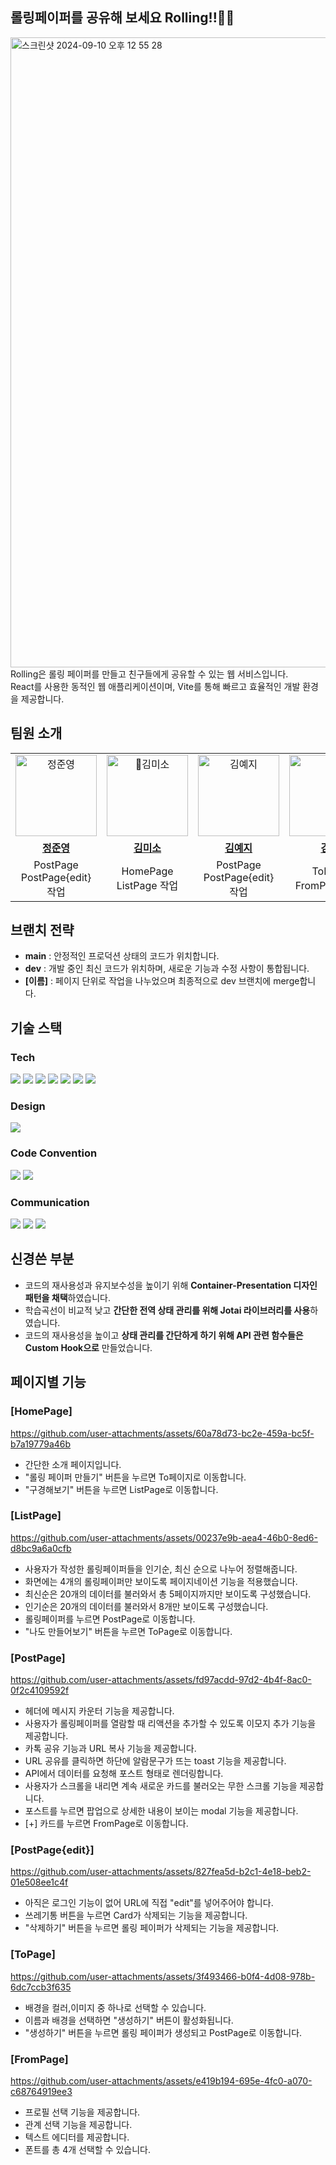 ## 롤링페이퍼를 공유해 보세요 Rolling!!🎉🎉
<img width="1008" alt="스크린샷 2024-09-10 오후 12 55 28" src="https://github.com/user-attachments/assets/4b6d0452-5757-428b-8ab8-6ae236e721d5">
Rolling은 롤링 페이퍼를 만들고 친구들에게 공유할 수 있는 웹 서비스입니다.</br>
React를 사용한 동적인 웹 애플리케이션이며, Vite를 통해 빠르고 효율적인 개발 환경을 제공합니다.

## 팀원 소개

<table>
 <tr>
    <td align="center"><a href="https://github.com/junjeeong" target="_blank"><img src="https://avatars.githubusercontent.com/u/81373171?v=4" width="130px;" alt="정준영"></a></td>
    <td align="center"><a href="https://github.com/kim-miso" target="_blank"> <img src="https://avatars.githubusercontent.com/u/140625982?v=4" width="130px"alt="김미소"></a></td>
    <td align="center"><a href="https://github.com/yyezzzy" target="_blank"><img src="https://avatars.githubusercontent.com/u/128662353?v=4" width="130px;" alt="김예지"></a></td>
   <td align="center"><a href="https://github.com/cccwon2" target="_blank"> <img src="https://avatars.githubusercontent.com/u/10387266?v=4" width="130px;" alt="김원"></a></td>
  </tr>
  <tr>
    <td align="center"><a href="https://github.com/junjeeong"><b>정준영</b></a></td>
    <td align="center"><a href="https://github.com/kim-miso"><b>김미소</b></a></td>
    <td align="center"><a href="https://github.com/yyezzzy"><b>김예지</b></a></td>
    <td align="center"><a href="https://github.com/cccwon2"><b>김원</b></a></td>
  </tr>
  <tr>
    <td align="center">PostPage</br> PostPage{edit} 작업</td>
    <td align="center">HomePage</br> ListPage 작업</td>
    <td align="center">PostPage</br> PostPage{edit} 작업</td>
    <td align="center">ToPage</br> FromPage 작업</td>
  </tr>
</table>

## 브랜치 전략
- **main** : 안정적인 프로덕션 상태의 코드가 위치합니다.
- **dev** : 개발 중인 최신 코드가 위치하며, 새로운 기능과 수정 사항이 통합됩니다.
- **[이름]** : 페이지 단위로 작업을 나누었으며 최종적으로 dev 브랜치에 merge합니다.

## 기술 스택

### Tech
<img src="https://img.shields.io/badge/html5-E34F26?style=for-the-badge&logo=html5&logoColor=white"> <img src="https://img.shields.io/badge/css-1572B6?style=for-the-badge&logo=css3&logoColor=white"> <img src="https://img.shields.io/badge/javascript-F7DF1E?style=for-the-badge&logo=javascript&logoColor=black">
<img src="https://img.shields.io/badge/react-61DAFB?style=for-the-badge&logo=react&logoColor=black"> <img src="https://img.shields.io/badge/Vite-646CFF?style=for-the-badge&logo=Vite&logoColor=white"> <img src="https://img.shields.io/badge/Axios-5A29E4?style=for-the-badge&logo=Axios&logoColor=white">
<img src="https://img.shields.io/badge/StyledComponents-DB7093?style=for-the-badge&logo=StyledComponents&logoColor=white">

### Design 
<img src="https://img.shields.io/badge/Figma-24E1E?style=for-the-badge&logo=Figma&logoColor=white">

### Code Convention
<img src="https://img.shields.io/badge/Prettier-F7B93E?style=for-the-badge&logo=Prettier&logoColor=white"> <img src="https://img.shields.io/badge/EsLint-4B32C3?style=for-the-badge&logo=EsLint&logoColor=white">

### Communication
<img src="https://img.shields.io/badge/Discord-5865F2?style=for-the-badge&logo=Discord&logoColor=white"> <img src="https://img.shields.io/badge/Notion-000000?style=for-the-badge&logo=Notion&logoColor=white"> <img src="https://img.shields.io/badge/Github-181717?style=for-the-badge&logo=Github&logoColor=white">


## 신경쓴 부분
- 코드의 재사용성과 유지보수성을 높이기 위해 **Container-Presentation 디자인 패턴을 채택**하였습니다.
- 학습곡선이 비교적 낮고 **간단한 전역 상태 관리를 위해 Jotai 라이브러리를 사용**하였습니다.
- 코드의 재사용성을 높이고 **상태 관리를 간단하게 하기 위해 API 관련 함수들은 Custom Hook으로** 만들었습니다.

## 페이지별 기능
### [HomePage]
https://github.com/user-attachments/assets/60a78d73-bc2e-459a-bc5f-b7a19779a46b
- 간단한 소개 페이지입니다.
- "롤링 페이퍼 만들기" 버튼을 누르면 To페이지로 이동합니다.
- "구경해보기" 버튼을 누르면 ListPage로 이동합니다.


### [ListPage]
https://github.com/user-attachments/assets/00237e9b-aea4-46b0-8ed6-d8bc9a6a0cfb

- 사용자가 작성한 롤링페이퍼들을 인기순, 최신 순으로 나누어 정렬해줍니다.
- 화면에는 4개의 롤링페이퍼만 보이도록 페이지네이션 기능을 적용했습니다.
- 최신순은 20개의 데이터를 불러와서 총 5페이지까지만 보이도록 구성했습니다.
- 인기순은 20개의 데이터를 불러와서 8개만 보이도록 구성했습니다.
- 롤링페이퍼를 누르면 PostPage로 이동합니다.
- "나도 만들어보기" 버튼을 누르면 ToPage로 이동합니다.


### [PostPage]
https://github.com/user-attachments/assets/fd97acdd-97d2-4b4f-8ac0-0f2c4109592f

- 헤더에 메시지 카운터 기능을 제공합니다.
- 사용자가 롤링페이퍼를 열람할 때 리액션을 추가할 수 있도록 이모지 추가 기능을 제공합니다.
- 카톡 공유 기능과 URL 복사 기능을 제공합니다.
- URL 공유를 클릭하면 하단에 알람문구가 뜨는 toast 기능을 제공합니다.
- API에서 데이터를 요청해 포스트 형태로 렌더링합니다.
- 사용자가 스크롤을 내리면 계속 새로운 카드를 불러오는 무한 스크롤 기능을 제공합니다.
- 포스트를 누르면 팝업으로 상세한 내용이 보이는 modal 기능을 제공합니다.
- [+] 카드를 누르면 FromPage로 이동합니다.
  
### [PostPage{edit}]
https://github.com/user-attachments/assets/827fea5d-b2c1-4e18-beb2-01e508ee1c4f
- 아직은 로그인 기능이 없어 URL에 직접 "edit"를 넣어주어야 합니다.
- 쓰레기통 버튼을 누르면 Card가 삭제되는 기능을 제공합니다.
- "삭제하기" 버튼을 누르면 롤링 페이퍼가 삭제되는 기능을 제공합니다.

### [ToPage]
https://github.com/user-attachments/assets/3f493466-b0f4-4d08-978b-6dc7ccb3f635
- 배경을 컬러,이미지 중 하나로 선택할 수 있습니다.
- 이름과 배경을 선택하면 "생성하기" 버튼이 활성화됩니다.
- "생성하기" 버튼을 누르면 롤링 페이퍼가 생성되고 PostPage로 이동합니다.

### [FromPage]
https://github.com/user-attachments/assets/e419b194-695e-4fc0-a070-c68764919ee3
- 프로필 선택 기능을 제공합니다.
- 관계 선택 기능을 제공합니다.
- 텍스트 에디터를 제공합니다.
- 폰트를 총 4개 선택할 수 있습니다.

